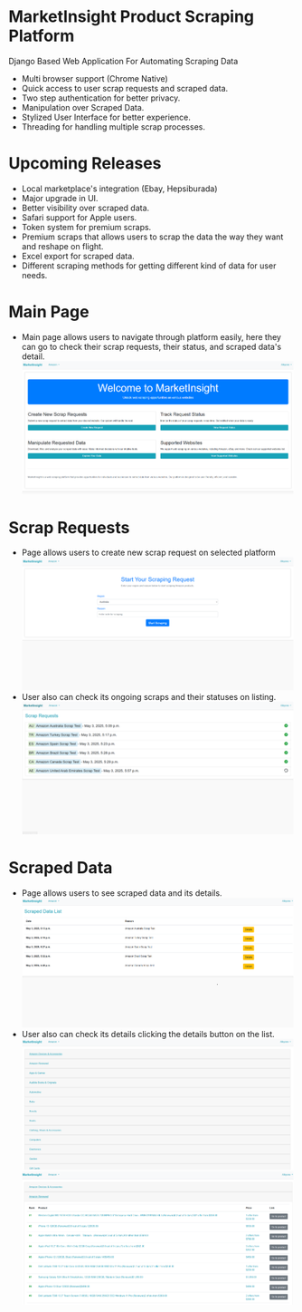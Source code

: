 # MarketInsight Product Scraping Platform
Django Based Web Application For Automating Scraping Data
- Multi browser support (Chrome Native)
- Quick access to user scrap requests and scraped data.
- Two step authentication for better privacy.
- Manipulation over Scraped Data.
- Stylized User Interface for better experience.
- Threading for handling multiple scrap processes.

# Upcoming Releases
- Local marketplace's integration (Ebay, Hepsiburada)
- Major upgrade in UI.
- Better visibility over scraped data.
- Safari support for Apple users.
- Token system for premium scraps.
- Premium scraps that allows users to scrap the data the way they want and reshape on flight.
- Excel export for scraped data.
- Different scraping methods for getting different kind of data for user needs.

# Main Page
- Main page allows users to navigate through platform easily, here they can go to check their scrap requests, their status, and scraped data's detail.
![preview](/static/assets/main_page.png)

# Scrap Requests
- Page allows users to create new scrap request on selected platform
![preview](/static/assets/new_scrap_request.png)
- User also can check its ongoing scraps and their statuses on listing.
![preview](/static/assets/scrap_requests.png)

# Scraped Data
- Page allows users to see scraped data and its details.
![preview](/static/assets/scraped_data_list.png)
- User also can check its details clicking the details button on the list.
![preview](/static/assets/scraped_data_detail_list.png)
![preview](/static/assets/scraped_data_detail_list_open.png)
